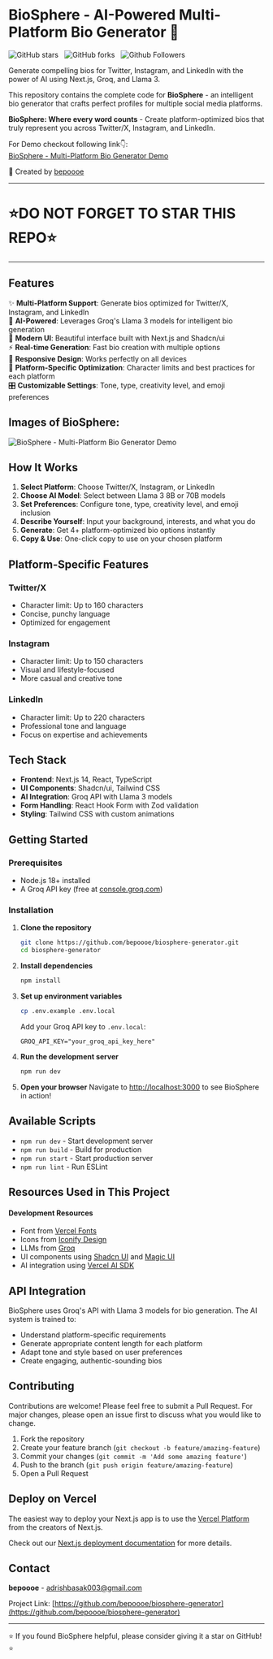 # BioSphere - AI-Powered Multi-Platform Bio Generator 🌟

![GitHub stars](https://img.shields.io/github/stars/bepoooe/biosphere-generator?style=social&logo=ApacheSpark&label=Stars)&nbsp;&nbsp;
![GitHub forks](https://img.shields.io/github/forks/bepoooe/biosphere-generator?style=social&logo=KashFlow&maxAge=3600)&nbsp;&nbsp;
![Github Followers](https://img.shields.io/github/followers/bepoooe.svg?style=social&label=Follow)&nbsp;&nbsp;<br />

Generate compelling bios for Twitter, Instagram, and LinkedIn with the power of AI using Next.js, Groq, and Llama 3.

This repository contains the complete code for **BioSphere** - an intelligent bio generator that crafts perfect profiles for multiple social media platforms.

**BioSphere: Where every word counts** - Create platform-optimized bios that truly represent you across Twitter/X, Instagram, and LinkedIn.

For Demo checkout following link👇: <br />
[BioSphere - Multi-Platform Bio Generator Demo](https://biosphere-generator.vercel.app/) <br />

💚 Created by [bepoooe](https://github.com/bepoooe) <br />

---
# ⭐DO NOT FORGET TO STAR THIS REPO⭐
---

## Features

✨ **Multi-Platform Support**: Generate bios optimized for Twitter/X, Instagram, and LinkedIn<br />
🤖 **AI-Powered**: Leverages Groq's Llama 3 models for intelligent bio generation<br />
🎨 **Modern UI**: Beautiful interface built with Next.js and Shadcn/ui<br />
⚡ **Real-time Generation**: Fast bio creation with multiple options<br />
📱 **Responsive Design**: Works perfectly on all devices<br />
🎯 **Platform-Specific Optimization**: Character limits and best practices for each platform<br />
🎛️ **Customizable Settings**: Tone, type, creativity level, and emoji preferences<br />

## Images of BioSphere:

![BioSphere - Multi-Platform Bio Generator Demo](https://github.com/bepoooe/biosphere-generator/blob/main/Demo-App.png)

## How It Works

1. **Select Platform**: Choose Twitter/X, Instagram, or LinkedIn
2. **Choose AI Model**: Select between Llama 3 8B or 70B models
3. **Set Preferences**: Configure tone, type, creativity level, and emoji inclusion
4. **Describe Yourself**: Input your background, interests, and what you do
5. **Generate**: Get 4+ platform-optimized bio options instantly
6. **Copy & Use**: One-click copy to use on your chosen platform

## Platform-Specific Features

### Twitter/X
- Character limit: Up to 160 characters
- Concise, punchy language
- Optimized for engagement

### Instagram
- Character limit: Up to 150 characters
- Visual and lifestyle-focused
- More casual and creative tone

### LinkedIn
- Character limit: Up to 220 characters
- Professional tone and language
- Focus on expertise and achievements

## Tech Stack

- **Frontend**: Next.js 14, React, TypeScript
- **UI Components**: Shadcn/ui, Tailwind CSS
- **AI Integration**: Groq API with Llama 3 models
- **Form Handling**: React Hook Form with Zod validation
- **Styling**: Tailwind CSS with custom animations

## Getting Started

### Prerequisites

- Node.js 18+ installed
- A Groq API key (free at [console.groq.com](https://console.groq.com))

### Installation

1. **Clone the repository**
   ```bash
   git clone https://github.com/bepoooe/biosphere-generator.git
   cd biosphere-generator
   ```

2. **Install dependencies**
   ```bash
   npm install
   ```

3. **Set up environment variables**
   ```bash
   cp .env.example .env.local
   ```
   
   Add your Groq API key to `.env.local`:
   ```env
   GROQ_API_KEY="your_groq_api_key_here"
   ```

4. **Run the development server**
   ```bash
   npm run dev
   ```

5. **Open your browser**
   Navigate to [http://localhost:3000](http://localhost:3000) to see BioSphere in action!

## Available Scripts

- `npm run dev` - Start development server
- `npm run build` - Build for production
- `npm run start` - Start production server
- `npm run lint` - Run ESLint

## Resources Used in This Project

#### Development Resources

- Font from [Vercel Fonts](https://vercel.com/font/) <br />
- Icons from [Iconify Design](https://icon-sets.iconify.design/) <br />
- LLMs from [Groq](https://groq.com/) <br />
- UI components using [Shadcn UI](https://ui.shadcn.com/) and [Magic UI](https://magicui.design/) <br />
- AI integration using [Vercel AI SDK](https://sdk.vercel.ai/) <br />

## API Integration

BioSphere uses Groq's API with Llama 3 models for bio generation. The AI system is trained to:

- Understand platform-specific requirements
- Generate appropriate content length for each platform
- Adapt tone and style based on user preferences
- Create engaging, authentic-sounding bios

## Contributing

Contributions are welcome! Please feel free to submit a Pull Request. For major changes, please open an issue first to discuss what you would like to change.

1. Fork the repository
2. Create your feature branch (`git checkout -b feature/amazing-feature`)
3. Commit your changes (`git commit -m 'Add some amazing feature'`)
4. Push to the branch (`git push origin feature/amazing-feature`)
5. Open a Pull Request

## Deploy on Vercel

The easiest way to deploy your Next.js app is to use the [Vercel Platform](https://vercel.com/new?utm_medium=default-template&filter=next.js&utm_source=create-next-app&utm_campaign=create-next-app-readme) from the creators of Next.js.

Check out our [Next.js deployment documentation](https://nextjs.org/docs/deployment) for more details.

## Contact

**bepoooe** - [adrishbasak003@gmail.com](mailto:adrishbasak003@gmail.com)

Project Link: [https://github.com/bepoooe/biosphere-generator](https://github.com/bepoooe/biosphere-generator)

---

⭐ If you found BioSphere helpful, please consider giving it a star on GitHub! ⭐
